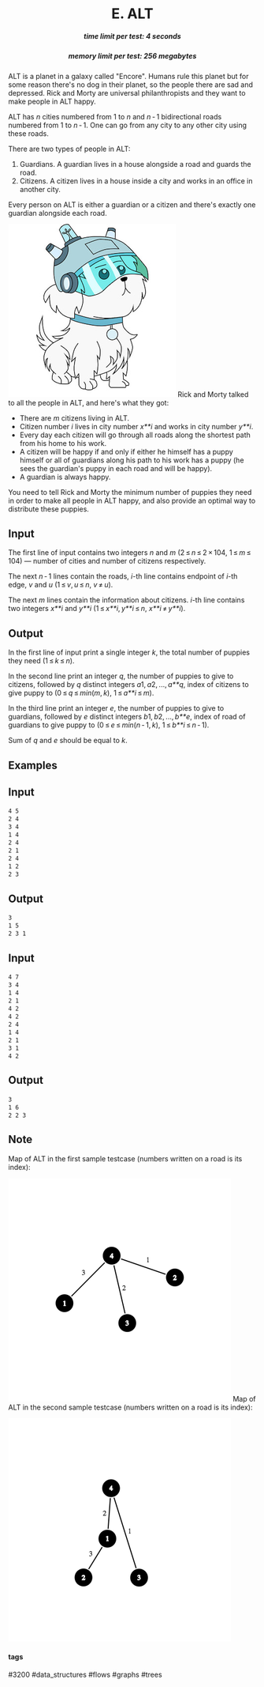 <h1 style='text-align: center;'> E. ALT</h1>

<h5 style='text-align: center;'>time limit per test: 4 seconds</h5>
<h5 style='text-align: center;'>memory limit per test: 256 megabytes</h5>

ALT is a planet in a galaxy called "Encore". Humans rule this planet but for some reason there's no dog in their planet, so the people there are sad and depressed. Rick and Morty are universal philanthropists and they want to make people in ALT happy. 

ALT has *n* cities numbered from 1 to *n* and *n* - 1 bidirectional roads numbered from 1 to *n* - 1. One can go from any city to any other city using these roads.

There are two types of people in ALT:

1. Guardians. A guardian lives in a house alongside a road and guards the road.
2. Citizens. A citizen lives in a house inside a city and works in an office in another city.

Every person on ALT is either a guardian or a citizen and there's exactly one guardian alongside each road. 

 ![](images/61dcf062c022f6ca6a051935d105ab8c874a42c0.png) Rick and Morty talked to all the people in ALT, and here's what they got:

* There are *m* citizens living in ALT.
* Citizen number *i* lives in city number *x**i* and works in city number *y**i*.
* Every day each citizen will go through all roads along the shortest path from his home to his work.
* A citizen will be happy if and only if either he himself has a puppy himself or all of guardians along his path to his work has a puppy (he sees the guardian's puppy in each road and will be happy).
* A guardian is always happy.

You need to tell Rick and Morty the minimum number of puppies they need in order to make all people in ALT happy, and also provide an optimal way to distribute these puppies.

## Input

The first line of input contains two integers *n* and *m* (2 ≤ *n* ≤ 2 × 104, 1 ≤ *m* ≤ 104) — number of cities and number of citizens respectively.

The next *n* - 1 lines contain the roads, *i*-th line contains endpoint of *i*-th edge, *v* and *u* (1 ≤ *v*, *u* ≤ *n*, *v* ≠ *u*).

The next *m* lines contain the information about citizens. *i*-th line contains two integers *x**i* and *y**i* (1 ≤ *x**i*, *y**i* ≤ *n*, *x**i* ≠ *y**i*).

## Output

In the first line of input print a single integer *k*, the total number of puppies they need (1 ≤ *k* ≤ *n*).

In the second line print an integer *q*, the number of puppies to give to citizens, followed by *q* distinct integers *a*1, *a*2, ..., *a**q*, index of citizens to give puppy to (0 ≤ *q* ≤ *min*(*m*, *k*), 1 ≤ *a**i* ≤ *m*).

In the third line print an integer *e*, the number of puppies to give to guardians, followed by *e* distinct integers *b*1, *b*2, ..., *b**e*, index of road of guardians to give puppy to (0 ≤ *e* ≤ *min*(*n* - 1, *k*), 1 ≤ *b**i* ≤ *n* - 1).

Sum of *q* and *e* should be equal to *k*.

## Examples

## Input


```
4 5  
2 4  
3 4  
1 4  
2 4  
2 1  
2 4  
1 2  
2 3  

```
## Output


```
3  
1 5   
2 3 1   

```
## Input


```
4 7  
3 4  
1 4  
2 1  
4 2  
4 2  
2 4  
1 4  
2 1  
3 1  
4 2  

```
## Output


```
3  
1 6   
2 2 3   

```
## Note

Map of ALT in the first sample testcase (numbers written on a road is its index):

 ![](images/e37848bd14a5afd4038dbdf7b44ddc8027f094d9.png) Map of ALT in the second sample testcase (numbers written on a road is its index): 

 ![](images/2b32454688a3ca0111418923557cdd11f6a3e41e.png) 

#### tags 

#3200 #data_structures #flows #graphs #trees 